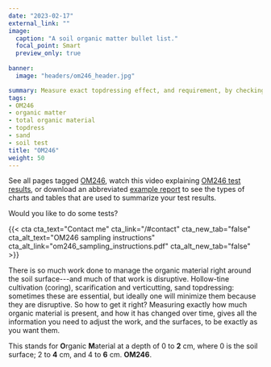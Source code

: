 ```yaml
---
date: "2023-02-17"
external_link: ""
image:
  caption: "A soil organic matter bullet list."
  focal_point: Smart
  preview_only: true
  
banner:
  image: "headers/om246_header.jpg"

summary: Measure exact topdressing effect, and requirement, by checking total organic material by depth.
tags:
- OM246
- organic matter
- total organic material
- topdress
- sand
- soil test
title: "OM246"
weight: 50
---
```


See all pages tagged [OM246](/tag/om246/), watch this video explaining [OM246 test results](https://youtu.be/wUtpJC1YPU0), or download an abbreviated [example report](example_om246_report.pdf) to see the types of charts and tables that are used to summarize your test results.

Would you like to do some tests? 

{{< cta cta_text="Contact me" cta_link="/#contact" cta_new_tab="false" cta_alt_text="OM246 sampling instructions" cta_alt_link="om246_sampling_instructions.pdf" cta_alt_new_tab="false" >}}

There is so much work done to manage the organic material right around the soil surface---and much of that work is disruptive. Hollow-tine cultivation (coring), scarification and verticutting, sand topdressing: sometimes these are essential, but ideally one will minimize them because they are disruptive. So how to get it right? Measuring exactly how much organic material is present, and how it has changed over time, gives all the information you need to adjust the work, and the surfaces, to be exactly as you want them.

This stands for **O**rganic **M**aterial at a depth of 0 to **2** cm, where 0 is the soil surface; 2 to **4** cm, and 4 to **6** cm. **OM246**. 










